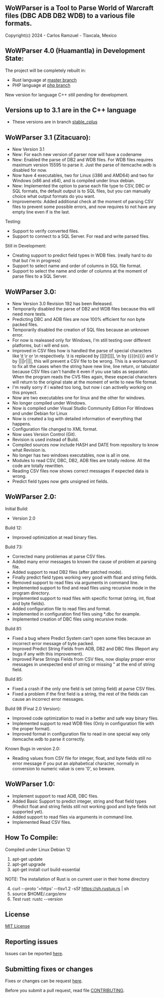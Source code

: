 ## WoWParser is a Tool to Parse World of Warcraft files (DBC ADB DB2 WDB) to a various file formats.

Copyright(c) 2024 - Carlos Ramzuel - Tlaxcala, Mexico

## WoWParser 4.0 (Huamantla) in Development State:
The project will be completely rebuilt in:
 - Rust language at [master branch](https://github.com/glkrlos/wowparser)
 - PHP language at [php branch](https://github.com/glkrlos/wowparser/tree/php)

New version for language C++ still pending for development.

## Versions up to 3.1 are in the C++ language
 - These versions are in branch [stable_cplus](https://github.com/glkrlos/wowparser/tree/stable_cplus)

## WoWParser 3.1 (Zitacuaro):
 * New Version 3.1
 * New: For each new version of parser now will have a codename
 * New: Enabled the parse of DB2 and WDB files. For WDB files requires maximum version 15595 to parse it. Just the parse of itemcache.wdb is disabled for now.
 * Now have 4 executables, two for Linux (i386 and AMD64) and two for Windows (x86 and x64), and is compiled under linux debian.
 * New: Implemented the option to parse each file type to CSV, DBC or SQL formats, the default output is to SQL files, but you can manually choice what output formats do you want.
 * Improvements: Added additional check at the moment of parsing CSV files to prevent some possible errors, and now requires to not have any empty line even if is the last.

Testing:
 * Support to verify converted files.
 * Support to connect to a SQL Server. For read and write parsed files.

Still in Development:
 * Creating support to predict field types in WDB files. (really hard to do that but i'm in progress)
 * Support to select name and order of columns in SQL file format.
 * Support to select the name and order of columns at the moment of parse files to a SQL Server.

## WoWParser 3.0:
 * New Version 3.0 Revision 192 has been Released.
 * Temporarily disabled the parse of DB2 and WDB files because this will need more tests.
 * Predicting DBC and ADB files are now 100% efficient for non byte packed files.
 * Temporarily disabled the creation of SQL files because an unknown error.
 * For now is realeased only for Windows, I'm still testing over different platforms, but i will end son.
 * Improved in CSV files how is handled the parse of special characters like \t \r or \n respectively.
          \t is replaced by [[[[t]]]], \n by {{{{n}}}} and \r by ||||r||||, this will prevent a CSV file to be wrong.
          This is a workaround to fix all the cases when the string have new line, line return, or tabulator because
          CSV files can't handle it even if you use tabs as separator. When the program reads the CVS files again,
          these especial characters will return to the original state at the moment of write to new file format.
 * I'm really sorry if i waited too long, but now i can activelly working on this proyect.
 * Now are two executables one for linux and the other for windows.
 * No longer compiled under Windows.
 * Now is compiled under Visual Studio Community Edition For Windows and under Debian for Linux
 * Now is created a log with detailed information of everything that happens.
 * Configuration file changed to XML format.
 * Now uses Version Control (Git).
 * Revision is used instead of Build.
 * Compiled sources now include HASH and DATE from repository to know what Revision is.
 * No longer has two windows executables, now is all in one.
 * Modules to read CSV, DBC, DB2, ADB files are totally redone. All the code are totally rewritten.
 * Reading CSV files now shows correct messages if expected data is wrong.
 * Predict field types now gets unsigned int fields.

## WoWParser 2.0:
Initial Build:
 * Version 2.0

Build 12:
 * Improved optimization at read binary files.

Build 73:
 * Corrected many problemas at parse CSV files.
 * Added many error messages to known the cause of problem at parsing file.
 * Added support to read DB2 files (after patched mode).
 * Finally predict field types working very good with float and string fields.
 * Removed support to read files via arguments in command line.
 * Implemented support to find and read files using recursive mode in the program directory.
 * Implemented support to read files with specific format (string, int, float and byte fields).
 * Added configuration file to read files and format.
 * Implemented in configuration find files using *.dbc for example.
 * Implemented creation of DBC files using recursive mode.

Build 81:
 * Fixed a bug where Predict System can't open some files because an incorrect error message of byte packed.
 * Improved Predict String Fields from ADB, DB2 and DBC files (Report any bugs if any with this improvement).
 * Improved Parse Strings Fields from CSV files, now display proper error messages in unexpected end of string or missing " at the end of string field.

Build 85:
 * Fixed a crash if the only one field is set (string field) at parse CSV files.
 * Fixed a problem if the first field is a string, the rest of the fields can cause an incorrect error messages.

Build 98 (Final 2.0 Version):
 * Improved code optimization to read in a better and safe way binary files.
 * Implemented support to read WDB files (Only in configuration file with the proper format).
 * Improved format in configuration file to read in one special way only itemcache.wdb to parse it correctly.

Known Bugs in version 2.0:
 * Reading values from CSV file for integer, float, and byte fields still no error message if you put an alphabetical character, normally in conversion to numeric value is cero '0', so beware.

## WoWParser 1.0:
 * Implement support to read ADB, DBC files.
 * Added Basic Support to predict integer, string and float field types (Predict float and string fields still not working good and byte fields not supported yet).
 * Added support to read files via arguments in command line.
 * Implemented Read CSV files.

## How To Compile:
 Compiled under Linux Debian 12
 1. apt-get update
 2. apt-get upgrade
 3. apt-get install curl build-essential

NOTE: The installation of Rust is on current user in their home directory

 4. curl --proto '=https' --tlsv1.2 -sSf https://sh.rustup.rs | sh
 5. source $HOME/.cargo/env
 6. Test rust: rustc --version

## License

[MIT License](LICENSE)

## Reporting issues

Issues can be reported [here](https://github.com/glkrlos/wowparser/issues).

## Submitting fixes or changes

Fixes or changes can be request [here](https://github.com/glkrlos/wowparser/pulls).

Before you submit a pull request, read file [CONTRIBUTING](CONTRIBUTING.md).
